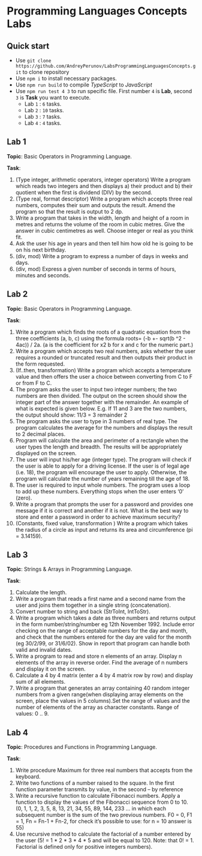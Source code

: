 # Programming Languages Concepts Labs

## Quick start

- Use `git clone https://github.com/AndreyPerunov/LabsProgrammingLanguagesConcepts.git` to clone repository
- Use `npm i` to install necessary packages.
- Use `npm run build` to compile *TypeScript* to *JavaScript*
- Use `npm run test 4 3` to run specific file. First number `4` is **Lab**, second `3` is **Task** you want to execute.
    - Lab `1` : `6` tasks.
    - Lab `2` : `10` tasks.
    - Lab `3` : `7` tasks.
    - Lab `4` : `4` tasks.

## Lab 1

**Topic**: Basic Operators in Programming Language.

**Task**:
1. (Type integer, arithmetic operators, integer operators) Write a program which reads two integers and then displays a) their product and b) their quotient when the first is dividend (DIV) by the second.
2. (Type real, format descriptor) Write a program which accepts three real numbers, computes their sum and outputs the result. Amend the program so that the result is output to 2 dp.
3. Write a program that takes in the width, length and height of a room in metres and returns the volume of the room in cubic metres. Give the answer in cubic centimetres as well. Choose integer or real as you think fit.
4. Ask the user his age in years and then tell him how old he is going to be on his next birthday.
5. (div, mod) Write a program to express a number of days in weeks and days.
6. (div, mod) Express a given number of seconds in terms of hours, minutes and seconds.

## Lab 2

**Topic**: Basic Operators in Programming Language.

**Task**:
1. Write a program which finds the roots of a quadratic equation from the three coefficients (a, b, c) using the formula roots= (-b +- sqrt(b ^2 - 4ac)) / 2a. (a is the coefficient for x2 b for x and c for the numeric part.)
2. Write a program which accepts two real numbers, asks whether the user requires a rounded or truncated result and then outputs their product in the form requested.
3. (If..then, transformation) Write a program which accepts a temperature value and then offers the user a choice between converting from C to F or from F to C.
4. The program asks the user to input two integer numbers; the two numbers are then divided. The output on the screen should show the integer part of the answer together with the remainder. An example of what is expected is given below. E.g. If 11 and 3 are the two numbers, the output should show: 11/3 = 3 remainder 2
5. The program asks the user to type in 3 numbers of real type. The program calculates the average for the numbers and displays the result to 2 decimal places.
6. Program will calculate the area and perimeter of a rectangle when the user types the length and breadth. The results will be appropriately displayed on the screen.
7. The user will input his/her age (integer type). The program will check if the user is able to apply for a driving license. If the user is of legal age (i.e. 18), the program will encourage the user to apply. Otherwise, the program will calculate the number of years remaining till the age of 18.
8. The user is required to input whole numbers. The program uses a loop to add up these numbers. Everything stops when the user enters ‘0’ (zero).
9. Write a program that prompts the user for a password and provides one message if it is correct and another if it is not. What is the best way to store and enter a password in order to achieve maximum security?
10. (Constants, fixed value, transformation ) Write a program which takes the radius of a circle as input and returns its area and circumference (pi = 3.14159).

## Lab 3

**Topic**: Strings & Arrays in Programming Language.

**Task**:
1. Calculate the length.
2. Write a program that reads a first name and a second name from the user and joins them together in a single string (concatenation).
3. Convert number to string and back (StrToInt, IntToStr).
4. Write a program which takes a date as three numbers and returns output in the form number/string/number eg 12th November 1992. Include error checking on the range of acceptable numbers for the day and month, and check that the numbers entered for the day are valid for the month (eg 30/2/99, or 31/6/02). Show in report that program can handle both valid and invalid dates.
5. Write a program to read and store n elements of an array. Display n elements of the array in reverse order. Find the average of n numbers and display it on the screen.
6. Calculate a 4 by 4 matrix (enter a 4 by 4 matrix row by row) and display sum of all elements.
7. Write a program that generates an array containing 40 random integer numbers from a given range(when displaying array elements on the screen, place the values in 5 columns).Set the range of values and the number of elements of the array as character constants. Range of values: 0 .. 9.

## Lab 4

**Topic**: Procedures and Functions in Programming Language.

**Task**:
1. Write procedure Maximum for three real numbers that accepts from the keyboard.
2. Write two functions of a number raised to the square. In the first function parameter transmits by value, in the second – by reference
3. Write a recursive function to calculate Fibonacci numbers. Apply a function to display the values of the Fibonacci sequence from 0 to 10. (0, 1, 1, 2, 3, 5, 8, 13, 21, 34, 55, 89, 144, 233 ... in which each subsequent number is the sum of the two previous numbers. F0 = 0, F1 = 1, Fn = Fn-1 + Fn-2, for check it’s possible to use: for n = 10 answer is 55)
4. Use recursive method to calculate the factorial of a number entered by the user (5! = 1 * 2 * 3 * 4 * 5 and will be equal to 120. Note: that 0! = 1. Factorial is defined only for positive integers numbers).
